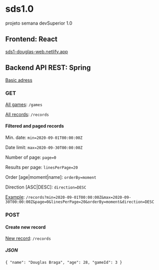 # sds1.0
projeto semana devSuperior 1.0


## Frontend: React
[sds1-douglas-web.netlify.app](https://sds1-douglas-web.netlify.app/)


## Backend API REST: Spring
[Basic adress](https://sds1-douglas.herokuapp.com)

### GET

[All games](https://sds1-douglas.herokuapp.com/games): `/games`

[All records](https://sds1-douglas.herokuapp.com/records): `/records`

#### Filtered and paged records
 
Min. date: `min=2020-09-01T00:00:00Z`
 
Date limit: `max=2020-09-30T00:00:00Z`
 
Number of page: `page=0`
 
Results per page: `linesPerPage=20`
 
Order [age|moment|name]: `orderBy=moment`
 
Direction [ASC|DESC]: `direction=DESC`
 
 
[Example](https://sds1-douglas.herokuapp.com/records?min=2020-09-01T00:00:00Z&max=2020-09-30T00:00:00Z&page=0&linesPerPage=20&orderBy=moment&direction=DESC): `/records?min=2020-09-01T00:00:00Z&max=2020-09-30T00:00:00Z&page=0&linesPerPage=20&orderBy=moment&direction=DESC`

### POST
#### Create new record
[New record](https://sds1-douglas.herokuapp.com/records): `/records`
##### JSON
`{
	"name": "Douglas Braga",
	"age": 28,
	"gameId": 3
}`
